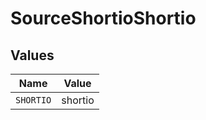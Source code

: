 # SourceShortioShortio


## Values

| Name      | Value     |
| --------- | --------- |
| `SHORTIO` | shortio   |
